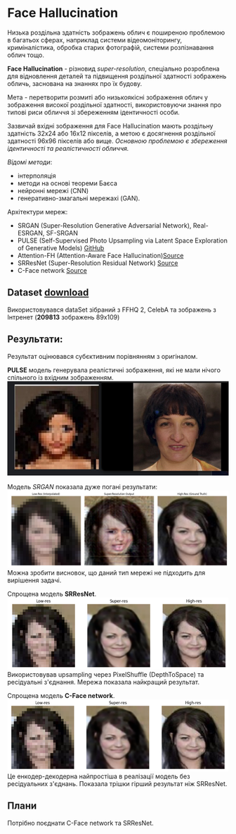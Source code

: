 # Face Hallucination

Низька роздільна здатність зображень облич є поширеною проблемою в багатьох сферах, наприклад системи відеомоніторингу, криміналістика, обробка старих фотографій, системи розпізнавання облич тощо.

**Face Hallucination** - різновид *super-resolution*, спеціально розроблена для відновлення деталей та підвищення роздільної здатності зображень обличь, заснована на знаннях про їх будову.

Мета - перетворити розмиті або низькоякісні зображення облич у зображення високої роздільної здатності, використовуючи знання про типові риси обличчя зі збереженням ідентичності особи.

Зазвичай вхідні зображення для Face Hallucination мають роздільну здатність 32x24 або 16x12 пікселів, а метою є досягнення роздільної здатності 96x96 пікселів або вище. *Основною проблемою є збереження ідентичності та реалістичності обличчя.*

*Відомі методи*:
- інтерполяція
- методи на основі теореми Баєса
- нейронні мережі (CNN)
- генеративно-змагальні мережахі (GAN).

Архітектури мереж:
- SRGAN (Super-Resolution Generative Adversarial Network), Real-ESRGAN, SF-SRGAN
- PULSE (Self-Supervised Photo Upsampling via Latent Space Exploration of Generative Models) [GitHub](https://github.com/alex-damian/pulse)
- Attention-FH (Attention-Aware Face Hallucination)[Source](https://arxiv.org/abs/1708.03132)
- SRResNet (Super-Resolution Residual Network) [Source](https://arxiv.org/abs/1609.04802)
- C-Face network [Source](https://arxiv.org/abs/1503.03832)

## Dataset [download](https://drive.google.com/file/d/1Qv2c8UN87Wq2qGlyQnPEMh9kj6n87oL8/view?usp=sharing)
Використовувався dataSet зібраний з FFHQ 2, CelebA та зображень з Інтренет (**209813** зображень 89x109)


## Результати:
Результат оцінювався субєктивним порівнянням з оригіналом.

**PULSE** модель генерувала реалістичні зображення, які не мали нічого спільного із вхідним зображенням.
![PULSE](images/pulse.jpeg)

Модель *SRGAN* показала дуже погані результати:
![SRGAN](images/SRgan.png)
Можна зробити висновок, що даний тип мережі не підходить для вирішення задачі.

Спрощена модель **SRResNet**. 
![SRResNet](images/FNET.png)
Використовував upsampling через PixelShuffle (DepthToSpace) та ресідуальні з'єднання. Мережа показала найкращий результат.

Спрощена модель **C-Face network**. 
![CNET](images/CNET.png)
Це енкодер-декодерна найпростіша в реалізації модель без ресідуальних з'єднань. Показала трішки гірший результат ніж SRResNet.

## Плани
Потрібно поєднати C-Face network та SRResNet.
